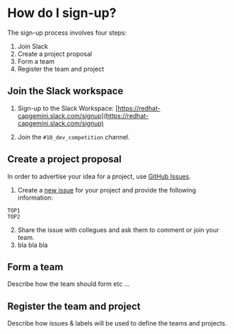# How do I sign-up?

The sign-up process involves four steps:

1. Join Slack
2. Create a project proposal
3. Form a team
4. Register the team and project

## Join the Slack workspace

1. Sign-up to the Slack Workspace: [https://redhat-capgemini.slack.com/signup](https://redhat-capgemini.slack.com/signup)

2. Join the `#10_dev_competition` channel.

## Create a project proposal

In order to advertise your idea for a project, use [GitHub Issues](https://github.com/redhatgsiexchange/dev_competition/issues).

1. Create a [new issue](https://github.com/redhatgsiexchange/dev_competition/issues/new) for your project and provide the following information:

```
TOP1
TOP2
```

2. Share the issue with collegues and ask them to comment or join your team.
3. bla bla bla

## Form a team

Describe how the team should form etc ...

## Register the team and project

Describe how issues & labels will be used to define the teams and projects.


